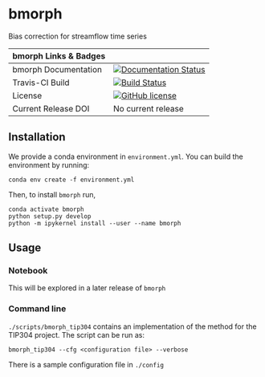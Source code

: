# bmorph
Bias correction for streamflow time series

| bmorph Links & Badges              |                                                                             |
|------------------------|----------------------------------------------------------------------------------------------------------------------------------------------------------------------------------------------------------|
| bmorph Documentation      | [![Documentation Status](http://readthedocs.org/projects/metsim/badge/?version=develop)](http://metsim.readthedocs.io/en/develop/?badge=develop) |
| Travis-CI Build           | [![Build Status](https://travis-ci.org/UW-Hydro/bmorph.svg?branch=master)](https://travis-ci.org/UW-Hydro/bmorph) |
| License                | [![GitHub license](https://img.shields.io/badge/license-MIT-blue.svg)](https://raw.githubusercontent.com/UW-Hydro/MetSim/master/LICENSE) |
| Current Release DOI    | No current release |

## Installation

We provide a conda environment in `environment.yml`. You can build the environment by running:

`conda env create -f environment.yml`

Then, to install `bmorph` run,

```
conda activate bmorph
python setup.py develop
python -m ipykernel install --user --name bmorph
```

## Usage


### Notebook
This will be explored in a later release of `bmorph`


### Command line
`./scripts/bmorph_tip304` contains an implementation of the method for the
TIP304 project. The script can be run as:

`bmorph_tip304 --cfg <configuration file> --verbose`

There is a sample configuration file in `./config`
